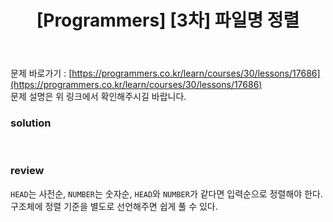 ﻿---
toc: true
title:  "[Programmers] [3차] 파일명 정렬"
last_modified_at:   2020-09-12
categories : PS2020
excerpt: "2018 KAKAO BLIND RECRUITMENT"
image: "/images/p33.png"
sitemap :
  changefreq : weekly
  priority : 1.0
---
문제 바로가기 : [https://programmers.co.kr/learn/courses/30/lessons/17686](https://programmers.co.kr/learn/courses/30/lessons/17686)<br>
문제 설명은 위 링크에서 확인해주시길 바랍니다.

### solution
<script src="https://gist.github.com/yooniversal/8ca72706cb6d28fad9c13add069c3194.js"></script>
<br>

### review
`HEAD`는 사전순, `NUMBER`는 숫자순, `HEAD`와 `NUMBER`가 같다면 입력순으로 정렬해야 한다.<br>
구조체에 정렬 기준을 별도로 선언해주면 쉽게 풀 수 있다.

<script src="https://utteranc.es/client.js"
        repo="yooniversal/blog-comments"
        issue-term="pathname"
        theme="github-light"
        crossorigin="anonymous"
        async>
</script>
